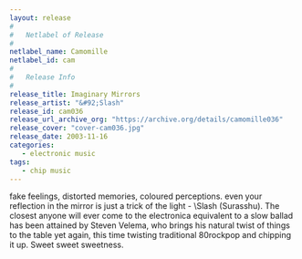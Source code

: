 ```yaml
---
layout: release
#
#   Netlabel of Release
#
netlabel_name: Camomille
netlabel_id: cam
#
#   Release Info
#
release_title: Imaginary Mirrors
release_artist: "&#92;Slash"
release_id: cam036
release_url_archive_org: "https://archive.org/details/camomille036"
release_cover: "cover-cam036.jpg"
release_date: 2003-11-16
categories:
   - electronic music
tags:
   - chip music
---
```

fake feelings, distorted memories, coloured perceptions. even your reflection in the mirror is just a trick of the light - \Slash (Surasshu). The closest anyone will ever come to the electronica equivalent to a slow ballad has been attained by Steven Velema, who brings his natural twist of things to the table yet again, this time twisting traditional 80rockpop and chipping it up. Sweet sweet sweetness.
